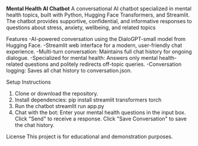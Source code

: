 **Mental Health AI Chatbot**
A conversational AI chatbot specialized in mental health topics, built with Python, Hugging Face Transformers, and Streamlit. The chatbot provides supportive, confidential, and informative responses to questions about stress, anxiety, wellbeing, and related topics

Features
-AI-powered conversation using the DialoGPT-small model from Hugging Face.
-Streamlit web interface for a modern, user-friendly chat experience.
-Multi-turn conversation: Maintains full chat history for ongoing dialogue.
-Specialized for mental health: Answers only mental health-related questions and politely redirects off-topic queries.
-Conversation logging: Saves all chat history to conversation.json.

Setup Instructions
1. Clone or download the repository.
2. Install dependencies:
   pip install streamlit transformers torch
3. Run the chatbot
   streamlit run app.py
4. Chat with the bot:
   Enter your mental health questions in the input box.
   Click "Send" to receive a response.
   Click "Save Conversation" to save the chat history.

License
This project is for educational and demonstration purposes.
